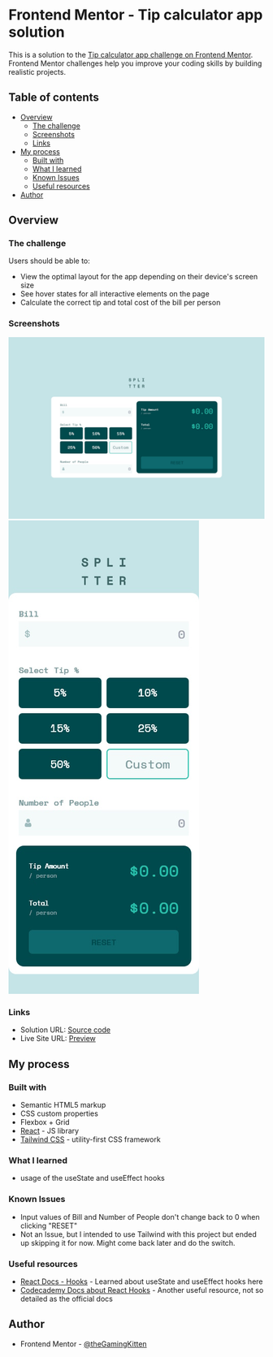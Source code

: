 # Frontend Mentor - Tip calculator app solution

This is a solution to the [Tip calculator app challenge on Frontend Mentor](https://www.frontendmentor.io/challenges/tip-calculator-app-ugJNGbJUX). Frontend Mentor challenges help you improve your coding skills by building realistic projects.

## Table of contents

- [Overview](#overview)
  - [The challenge](#the-challenge)
  - [Screenshots](#screenshots)
  - [Links](#links)
- [My process](#my-process)
  - [Built with](#built-with)
  - [What I learned](#what-i-learned)
  - [Known Issues](#known-issues)
  - [Useful resources](#useful-resources)
- [Author](#author)

## Overview

### The challenge

Users should be able to:

- View the optimal layout for the app depending on their device's screen size
- See hover states for all interactive elements on the page
- Calculate the correct tip and total cost of the bill per person

### Screenshots

![](./screenshot.jpg)
![](./screenshot_mobile.jpg)

### Links

- Solution URL: [Source code](https://github.com/theGamingKitten/TipCalculator)
- Live Site URL: [Preview](https://tip-calculator-roan-seven.vercel.app/)

## My process

### Built with

- Semantic HTML5 markup
- CSS custom properties
- Flexbox + Grid
- [React](https://reactjs.org/) - JS library
- [Tailwind CSS](https://tailwindcss.com/) - utility-first CSS framework

### What I learned

- usage of the useState and useEffect hooks

### Known Issues

- Input values of Bill and Number of People don't change back to 0 when clicking "RESET"
- Not an Issue, but I intended to use Tailwind with this project but ended up skipping it for now. Might come back later and do the switch.

### Useful resources

- [React Docs - Hooks](https://react.dev/reference/react/hooks) - Learned about useState and useEffect hooks here
- [Codecademy Docs about React Hooks](https://www.codecademy.com/resources/docs/react/hooks) - Another useful resource, not so detailed as the official docs

## Author

- Frontend Mentor - [@theGamingKitten](https://www.frontendmentor.io/profile/theGamingKitten)